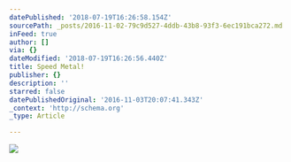 ```yaml
---
datePublished: '2018-07-19T16:26:58.154Z'
sourcePath: _posts/2016-11-02-79c9d527-4ddb-43b8-93f3-6ec191bca272.md
inFeed: true
author: []
via: {}
dateModified: '2018-07-19T16:26:56.440Z'
title: Speed Metal!
publisher: {}
description: ''
starred: false
datePublishedOriginal: '2016-11-03T20:07:41.343Z'
_context: 'http://schema.org'
_type: Article

---
```

![](https://the-grid-user-content.s3-us-west-2.amazonaws.com/5af2cbcd-04a5-4c1b-b3f0-48d94031355a.jpg)